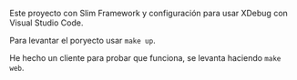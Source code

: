 Este proyecto con Slim Framework y configuración para usar XDebug con Visual Studio Code.

Para levantar el poryecto usar <code>make up</code>.

He hecho un cliente para probar que funciona, se levanta haciendo <code>make web</code>.

